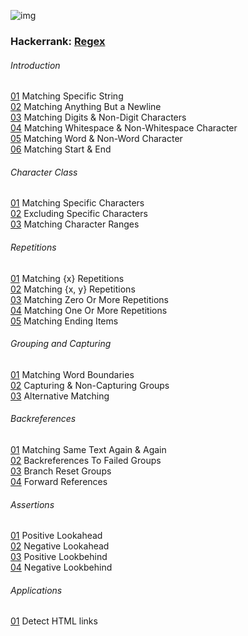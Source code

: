 ![img](https://imgs.xkcd.com/comics/regular_expressions.png)  
  
  
  
### Hackerrank: [Regex](https://www.hackerrank.com/domains/regex)  
  
###### Introduction  
  
[01](src/hackerrank/intro/01_matching_specific_string.java) Matching Specific String  
[02](src/hackerrank/intro/02_matching_anything_but_a_newline.java) Matching Anything But a Newline  
[03](src/hackerrank/intro/03_matching_digits_&_non-digit_characters.java) Matching Digits & Non-Digit Characters  
[04](src/hackerrank/intro/04_matching_whitespace_&_non_whitespace_character.java) Matching Whitespace & Non-Whitespace Character  
[05](src/hackerrank/intro/05_matching_word_&_non_word_character.java) Matching Word & Non-Word Character  
[06](src/hackerrank/intro/06_matching_start_&_end.java) Matching Start & End  
  
###### Character Class  
  
[01](src/hackerrank/char/01_matching_specific_characters.java) Matching Specific Characters  
[02](src/hackerrank/char/02_excluding_specific_characters.java) Excluding Specific Characters  
[03](src/hackerrank/char/03_mathcing_character_ranges.java) Matching Character Ranges  
  
###### Repetitions  
  
[01](src/hackerrank/repetitions/01_matching_x_repetitions.java) Matching {x} Repetitions  
[02](src/hackerrank/repetitions/02_matching_x_y_repetitions.java) Matching {x, y} Repetitions  
[03](src/hackerrank/repetitions/03_matching_zero_or_more_repetitions.java) Matching Zero Or More Repetitions  
[04](src/hackerrank/repetitions/04_matching_one_or_more_repetitions.java) Matching One Or More Repetitions  
[05](src/hackerrank/repetitions/05_matching_ending_items.java) Matching Ending Items  
  
###### Grouping and Capturing  
  
[01](src/hackerrank/grouping_and_capturing/01_matching_word_boundaries.java) Matching Word Boundaries  
[02](src/hackerrank/grouping_and_capturing/02_capturing_&_non_capturing_groups.java) Capturing & Non-Capturing Groups  
[03](src/hackerrank/grouping_and_capturing/03_alternative_matching.java) Alternative Matching  
  
###### Backreferences  
  
[01](src/hackerrank/backreferences/01_matching_sam_text_again_&_again.java) Matching Same Text Again & Again  
[02](src/hackerrank/backreferences/02_backreferences_to_failed_groups.java) Backreferences To Failed Groups  
[03](src/hackerrank/backreferences/03_branch_reset_groups.pl) Branch Reset Groups  
[04](src/hackerrank/backreferences/04_forward_references.java) Forward References  
  
###### Assertions  
  
[01](src/hackerrank/assertions/01_positive_lookahead.java) Positive Lookahead  
[02](src/hackerrank/assertions/02_negative_lookahead.java) Negative Lookahead  
[03](src/hackerrank/assertions/03_positive_lookbehind.java) Positive Lookbehind  
[04](src/hackerrank/assertions/04_negative_lookbehind.java) Negative Lookbehind  
  
###### Applications  
  
[01](src/hackerrank/applications/01_detect_html_links.java) Detect HTML links  
  